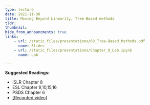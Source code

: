 ```yaml
---
type: lecture
date: 2021-11-30
title: Moving Beyond Linearity, Tree-Based methods
tldr: 
thumbnail: 
hide_from_announcments: true
links: 
    - url: /static_files/presentations/08_Tree-Based_Methods.pdf
      name: Slides
    - url: /static_files/presentations/Chapter_8_Lab.ipynb
      name: Lab

---
```

**Suggested Readings:**
- ISLR Chapter 8
- ESL Chapter 9,10,15,16
- PSDS Chapter 6
- [[Recorded video]](https://www.youtube.com/watch?v=U4sAg51-xe4)
